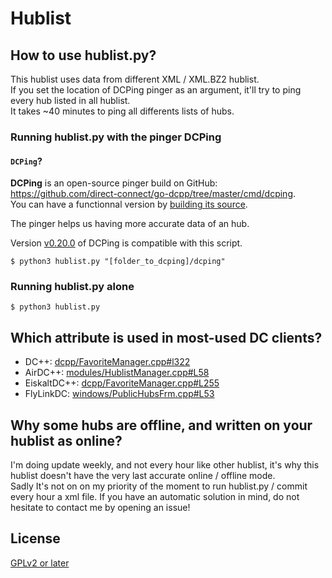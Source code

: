 # Hublist

## How to use hublist.py?

This hublist uses data from different XML / XML.BZ2 hublist.  
If you set the location of DCPing pinger as an argument, it'll try to ping every hub listed in all hublist.  
It takes ~40 minutes to ping all differents lists of hubs.

### Running hublist.py with the pinger DCPing

#### `DCPing`?

**DCPing** is an open-source pinger build on GitHub: https://github.com/direct-connect/go-dcpp/tree/master/cmd/dcping.  
You can have a functionnal version by [building its source](https://github.com/direct-connect/go-dcpp/tree/master/cmd/dcping#build).


The pinger helps us having more accurate data of an hub.

Version [v0.20.0](https://github.com/direct-connect/go-dcpp/tree/v0.20.0) of DCPing is compatible with this script.

```
$ python3 hublist.py "[folder_to_dcping]/dcping"
```

### Running hublist.py alone

```
$ python3 hublist.py
```

## Which attribute is used in most-used DC clients?

- DC++: [dcpp/FavoriteManager.cpp#l322](https://sourceforge.net/p/dcplusplus/code/ci/3c319ced/tree/dcpp/FavoriteManager.cpp#l322)
- AirDC++: [modules/HublistManager.cpp#L58](https://github.com/airdcpp/airgit/blob/03051ac/airdcpp/airdcpp/modules/HublistManager.cpp#L58)
- EiskaltDC++: [dcpp/FavoriteManager.cpp#L255](https://github.com/eiskaltdcpp/eiskaltdcpp/blob/64546ad/dcpp/FavoriteManager.cpp#L255)
- FlyLinkDC: [windows/PublicHubsFrm.cpp#L53](https://github.com/pavel-pimenov/flylinkdc-r5xx/blob/4afab03/windows/PublicHubsFrm.cpp#L53)

## Why some hubs are offline, and written on your hublist as online?

I'm doing update weekly, and not every hour like other hublist, it's why this hublist doesn't have the very last accurate online / offline mode.<br>
Sadly It's not on on my priority of the moment to run hublist.py / commit every hour a xml file. If you have an automatic solution in mind, do not hesitate to contact me by opening an issue!

## License

[GPLv2 or later](https://github.com/DCNF/Hublist/blob/master/LICENSE)
